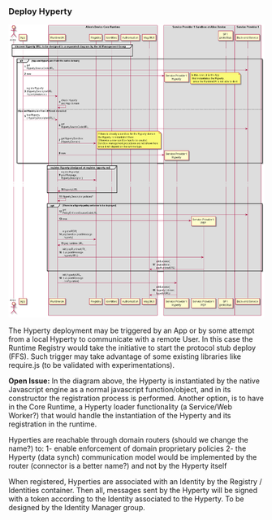 ### Deploy Hyperty

<!--
@startuml "deploy-hyperty.png"

autonumber

!define SHOW_RuntimeA

!define SHOW_AppAtRuntimeA

!define SHOW_CoreRuntimeA
!define SHOW_MsgBUSAtRuntimeA
!define SHOW_RegistryAtRuntimeA
!define SHOW_IdentitiesAtRuntimeA
!define SHOW_AuthAtRuntimeA
!define SHOW_CoreAgentAtRuntimeA

!define SHOW_SP1SandboxAtRuntimeA
!define SHOW_Protostub1AtRuntimeA
!define SHOW_ServiceProvider1HypertyAtRuntimeA
!define SHOW_ServiceProvider1RouterAtRuntimeA

!define SHOW_SP1

!include ../runtime_objects.plantuml

group discover Hyperty URL: to be designed in a separated diagram by the Id Management Group

	... ...

end group

alt App and Hyperty are from the same domain

	App@A -> SP1 : get\nHypertySourceCodeURL

	create SP1H@A
	App@A -> SP1H@A : new

	note right
		 In this case, it is the App
		  that instantiates the Hyperty,
		   since the RuntimeUA is not able to do it
	end note

	RunUA@A <- App@A : registerHyperty\n(HypertyDescriptorURL\n hypertyInstance )

	RunUA@A -> RunUA@A : check Hyperty\nand App domain


else App and Hyperty are from different domains

	RunUA@A <- App@A : loadHyperty\n( HypertyDescriptorURL )

	RunUA@A -> SP1 : get\nHypertySourceCodeURL

	RunUA@A -> RunReg@A : getHypertySandbox\n(HypertyDomain)

	note right
		If there is already a sandbox for the Hyperty domain
		the Hyperty is instantiated there.
		Otherwise a new sandbox has to be created.
		Sandbox management procedures are not shown here
		since it will depend on the runtime type.
	end note

	create SP1H@A
	RunUA@A -> SP1H@A : new

end group


group register Hyperty (designed at register-hyperty.md)          

RunUA@A -> RunReg@A : registerHyperty(\npostMessage,\nHypertyDescriptor )

...

RunUA@A <- RunReg@A : hypertyURL

end group


RunUA@A -> RunUA@A : HypertyDescriptor.policies?

opt There is a Hyperty policy enforcer to be deployed

	RunUA@A -> SP1 : get\nPolicyEnforcerSourceCodeURL

	create Router1@A
	RunUA@A -> Router1@A : new

	RunUA@A -> RunReg@A : registerPEP( \npepSandbox.postMessage \n, hyperty)

	RunUA@A <- RunReg@A : pep runtime URL

	RunUA@A -> Router1@A : init( pepRuntimeURL,\n bus.postMessage\n, hypertyURL)

	BUS@A <- Router1@A : addListener(\n pepListener, \npepRuntimeURL)

end group

RunUA@A -> SP1H@A : init( hypertyURL,\n bus.postMessage\n, configuration)

BUS@A <- SP1H@A : addListener(\n hypertyListener, \nhypertyURL)

@enduml
-->

![Hyperty Deploy](deploy-hyperty.png)

The Hyperty deployment may be triggered by an App or by some attempt from a local Hyperty to communicate with a remote User. In this case the Runtime Registry would take the initiative to start the protocol stub deploy (FFS). Such trigger may take advantage of some existing libraries like require.js (to be validated with experimentations).

**Open Issue:** In the diagram above, the Hyperty is instantiated by the native Javascript engine as a normal javascript function/object, and in its constructor the registration process is performed. Another option, is to have in the Core Runtime, a Hyperty loader functionality (a Service/Web Worker?) that would handle the instantiation of the Hyperty and its registration in the runtime.


Hyperties are reachable through domain routers (should we change the name?) to:
1- enable enforcement of domain proprietary policies
2- the Hyperty (data synch) communication model would be implemented by the router (connector is a better name?) and not by the Hyperty itself

When registered, Hyperties are associated with an Identity by the Registry / Identities container. Then all, messages sent by the Hyperty will be signed with a token according to the Identity associated to the Hyperty. To be designed by the Identity Manager group.
